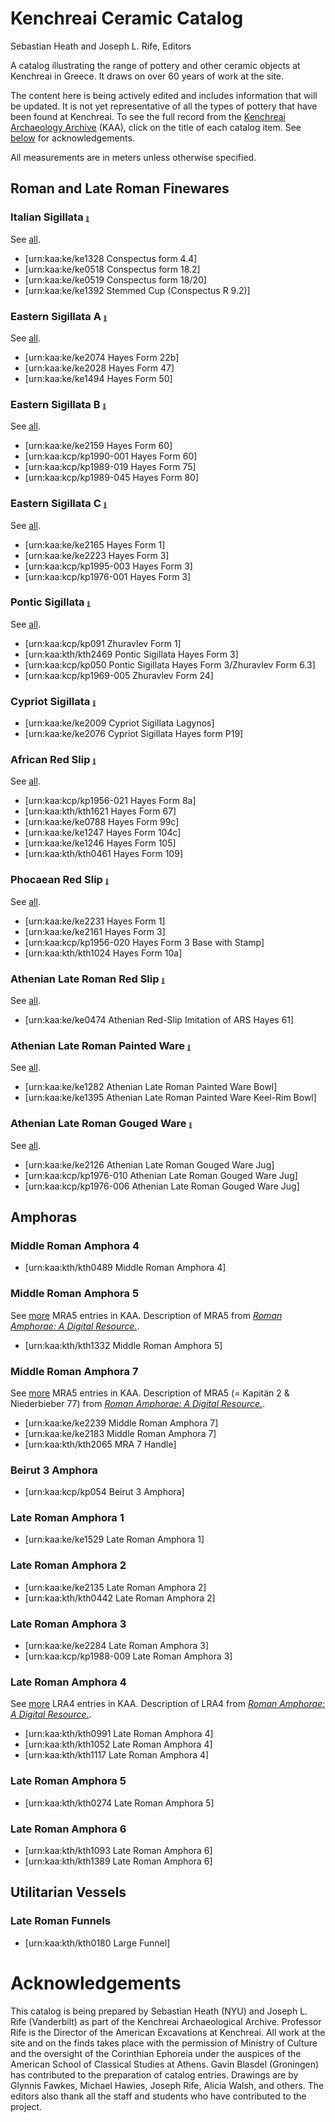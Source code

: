 # Kenchreai Ceramic Catalog
Sebastian Heath and Joseph L. Rife, Editors

A catalog illustrating the range of pottery and other ceramic objects at Kenchreai in Greece. It draws on over 60 years of work at the site.

The content here is being actively edited and includes information that will be updated. It is not yet representative of all the types of pottery that have been found at Kenchreai. To see the full record from the [Kenchreai Archaeology Archive](http://kenchreai.org/kaa) (KAA), click on the title of each catalog item. See [below](#acknowledgements) for acknowledgements.

All measurements are in meters unless otherwise specified.

## Roman and Late Roman Finewares

### Italian Sigillata <a id="p-sig-it" href="#p-sig-it" style="font-size:.5em">🔗</a>
See [all](http://kenchreai.org/kaa/typology/p-sig-it?more=true).

- [urn:kaa:ke/ke1328 Conspectus form 4.4]
- [urn:kaa:ke/ke0518 Conspectus form 18.2]
- [urn:kaa:ke/ke0519 Conspectus form 18/20]
- [urn:kaa:ke/ke1392 Stemmed Cup (Conspectus R 9.2)]

### Eastern Sigillata A <a id="p-esa" href="#p-esa" style="font-size:.5em">🔗</a>
See [all](http://kenchreai.org/kaa/typology/p-esa?more=true).

- [urn:kaa:ke/ke2074 Hayes Form 22b]
- [urn:kaa:ke/ke2028 Hayes Form 47]
- [urn:kaa:ke/ke1494 Hayes Form 50]

### Eastern Sigillata B <a id="p-esb" href="#p-esb" style="font-size:.5em">🔗</a>
See [all](http://kenchreai.org/kaa/typology/p-esb?more=true).

- [urn:kaa:ke/ke2159 Hayes Form 60]
- [urn:kaa:kcp/kp1990-001 Hayes Form 60]
- [urn:kaa:kcp/kp1989-019 Hayes Form 75]
- [urn:kaa:kcp/kp1989-045 Hayes Form 80]

### Eastern Sigillata C <a id="p-esc" href="#p-esc" style="font-size:.5em">🔗</a>
See [all](http://kenchreai.org/kaa/typology/p-esc?more=true).

- [urn:kaa:ke/ke2165 Hayes Form 1]
- [urn:kaa:ke/ke2223 Hayes Form 3]
- [urn:kaa:kcp/kp1995-003 Hayes Form 3]
- [urn:kaa:kcp/kp1976-001 Hayes Form 3]

### Pontic Sigillata <a id="p-sig-pontic" href="#p-pontic-sig" style="font-size:.5em">🔗</a>
See [all](http://kenchreai.org/kaa/typology/p-sig-pontic?more=true).

- [urn:kaa:kcp/kp091 Zhuravlev Form 1]
- [urn:kaa:kth/kth2469 Pontic Sigillata Hayes Form 3]
- [urn:kaa:kcp/kp050 Pontic Sigillata Hayes Form 3/Zhuravlev Form 6.3]
- [urn:kaa:kcp/kp1969-005 Zhuravlev Form 24]

### Cypriot Sigillata <a id="p-sig-cyp" href="#p-sig-cyp" style="font-size:.5em">🔗</a>

- [urn:kaa:ke/ke2009 Cypriot Sigillata Lagynos]
- [urn:kaa:ke/ke2076 Cypriot Sigillata Hayes form P19]

### African Red Slip <a id="p-ars" href="#p-ars" style="font-size:.5em">🔗</a>
See [all](http://kenchreai.org/kaa/typology/p-ars?more=true).

- [urn:kaa:kcp/kp1956-021 Hayes Form 8a]
- [urn:kaa:kth/kth1621 Hayes Form 67]
- [urn:kaa:ke/ke0788 Hayes Form 99c]
- [urn:kaa:ke/ke1247 Hayes Form 104c]
- [urn:kaa:ke/ke1246 Hayes Form 105]
- [urn:kaa:kth/kth0461 Hayes Form 109]

### Phocaean Red Slip <a id="p-prs" href="#p-prs" style="font-size:.5em">🔗</a>
See [all](http://kenchreai.org/kaa/typology/p-ars?more=true).

- [urn:kaa:ke/ke2231 Hayes Form 1]
- [urn:kaa:ke/ke2161 Hayes Form 3]
- [urn:kaa:kcp/kp1956-020 Hayes Form 3 Base with Stamp]
- [urn:kaa:kth/kth1024 Hayes Form 10a]

### Athenian Late Roman Red Slip <a id="p-athenian-red-slip" href="#p-athenian-red-slip" style="font-size:.5em">🔗</a>
See [all](http://kenchreai.org/kaa/typology/p-athenian-red-slip?more=true).

- [urn:kaa:ke/ke0474 Athenian Red-Slip Imitation of ARS Hayes 61]

### Athenian Late Roman Painted Ware <a id="p-athenian-painted" href="#p-athenian-painted" style="font-size:.5em">🔗</a>
See [all](http://kenchreai.org/kaa/typology/p-athenian-painted?more=true).

- [urn:kaa:ke/ke1282 Athenian Late Roman Painted Ware Bowl]
- [urn:kaa:ke/ke1395 Athenian Late Roman Painted Ware Keel-Rim Bowl]

### Athenian Late Roman Gouged Ware <a id="p-athenian-gouged" href="#p-athenian-gouged" style="font-size:.5em">🔗</a>
See [all](http://kenchreai.org/kaa/typology/p-athenian-gouged?more=true).

- [urn:kaa:ke/ke2126 Athenian Late Roman Gouged Ware Jug]
- [urn:kaa:kcp/kp1976-010 Athenian Late Roman Gouged Ware Jug]
- [urn:kaa:kcp/kp1976-006 Athenian Late Roman Gouged Ware Jug]

## Amphoras

### Middle Roman Amphora 4

- [urn:kaa:kth/kth0489 Middle Roman Amphora 4]

### Middle Roman Amphora 5
See [more](http://kenchreai.org/kaa/typology/p-mra-5) MRA5 entries in KAA. Description of MRA5 from [*Roman Amphorae: A Digital Resource.*](https://archaeologydataservice.ac.uk/archives/view/amphora_ahrb_2005/details.cfm?id=255).

- [urn:kaa:kth/kth1332 Middle Roman Amphora 5]

### Middle Roman Amphora 7
See [more](http://kenchreai.org/kaa/typology/p-mra-7) MRA5 entries in KAA. Description of MRA5 (= Kapitän 2 & Niederbieber 77) from [*Roman Amphorae: A Digital Resource.*](https://archaeologydataservice.ac.uk/archives/view/amphora_ahrb_2005/pictures.cfm?id=154).

- [urn:kaa:ke/ke2239 Middle Roman Amphora 7]
- [urn:kaa:ke/ke2183 Middle Roman Amphora 7]
- [urn:kaa:kth/kth2065 MRA 7 Handle]

### Beirut 3 Amphora
- [urn:kaa:kcp/kp054 Beirut 3 Amphora]

### Late Roman Amphora 1
- [urn:kaa:ke/ke1529 Late Roman Amphora 1]

### Late Roman Amphora 2

- [urn:kaa:ke/ke2135 Late Roman Amphora 2]
- [urn:kaa:kth/kth0442 Late Roman Amphora 2]

### Late Roman Amphora 3

- [urn:kaa:ke/ke2284 Late Roman Amphora 3]
- [urn:kaa:kcp/kp1988-009 Late Roman Amphora 3]

### Late Roman Amphora 4
See [more](http://kenchreai.org/kaa/typology/p-lra-4) LRA4 entries in KAA. Description of LRA4 from [*Roman Amphorae: A Digital Resource.*](https://archaeologydataservice.ac.uk/archives/view/amphora_ahrb_2005/details.cfm?id=16).

- [urn:kaa:kth/kth0991 Late Roman Amphora 4]
- [urn:kaa:kth/kth1052 Late Roman Amphora 4]
- [urn:kaa:kth/kth1117 Late Roman Amphora 4]

### Late Roman Amphora 5
- [urn:kaa:kth/kth0274 Late Roman Amphora 5]

### Late Roman Amphora 6

- [urn:kaa:kth/kth1093 Late Roman Amphora 6]
- [urn:kaa:kth/kth1389 Late Roman Amphora 6]

## Utilitarian Vessels

### Late Roman Funnels
- [urn:kaa:kth/kth0180 Large Funnel]


# Acknowledgements
<a id="acknowledgements"></a>This catalog is being prepared by Sebastian Heath (NYU) and Joseph L. Rife (Vanderbilt) as part of the Kenchreai Archaeological Archive. Professor Rife is the Director of the American Excavations at Kenchreai. All work at the site and on the finds takes place with the permission of Ministry of Culture and the oversight of the Corinthian Ephoreia under the auspices of the American School of Classical Studies at Athens. Gavin Blasdel (Groningen) has contributed to the preparation of catalog entries. Drawings are by Glynnis Fawkes, Michael Hawies, Joseph Rife, Alicia Walsh, and others. The editors also thank all the staff and students who have contributed to the project.
